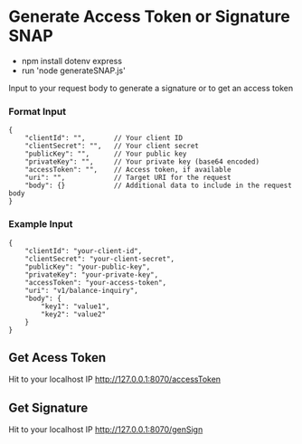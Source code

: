 # Generate Access Token or Signature SNAP

- npm install dotenv express
- run 'node generateSNAP.js'

Input to your request body to generate a signature or to get an access token

### Format Input
```
{
    "clientId": "",       // Your client ID
    "clientSecret": "",   // Your client secret
    "publicKey": "",      // Your public key
    "privateKey": "",     // Your private key (base64 encoded)
    "accessToken": "",    // Access token, if available
    "uri": "",            // Target URI for the request
    "body": {}            // Additional data to include in the request body
}
```

### Example Input
```
{
    "clientId": "your-client-id",
    "clientSecret": "your-client-secret",
    "publicKey": "your-public-key",
    "privateKey": "your-private-key",
    "accessToken": "your-access-token",
    "uri": "v1/balance-inquiry",
    "body": {
        "key1": "value1",
        "key2": "value2"
    }
}
```

## Get Acess Token
Hit to your localhost IP http://127.0.0.1:8070/accessToken

## Get Signature
Hit to your localhost IP http://127.0.0.1:8070/genSign
